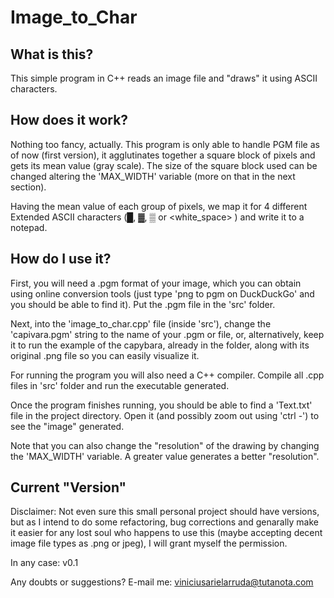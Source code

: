 # Image_to_Char

## What is this?

This simple program in C++ reads an image file and "draws" it using ASCII characters.

## How does it work?

Nothing too fancy, actually. This program is only able to handle PGM file as of now (first version), it agglutinates together a square block of pixels and gets its mean value (gray scale). The size of the square block used can be changed altering the 'MAX_WIDTH' variable (more on that in the next section).

Having the mean value of each group of pixels, we map it for 4 different Extended ASCII characters (█, ▓, ▒ or <white_space> ) and write it to a notepad.

## How do I use it?

First, you will need a .pgm format of your image, which you can obtain using online conversion tools (just type 'png to pgm on DuckDuckGo' and you should be able to find it). Put the .pgm file in the 'src' folder.

Next, into the 'image_to_char.cpp' file (inside 'src'), change the 'capivara.pgm' string to the name of your .pgm or file, or, alternatively, keep it to run the example of the capybara, already in the folder, along with its original .png file so you can easily visualize it.

For running the program you will also need a C++ compiler. Compile all .cpp files in 'src' folder and run the executable generated.

Once the program finishes running, you should be able to find a 'Text.txt' file in the project directory. Open it (and possibly zoom out using 'ctrl -') to see the "image" generated.

Note that you can also change the "resolution" of the drawing by changing the 'MAX_WIDTH' variable. A greater value generates a better "resolution".

## Current "Version"

Disclaimer: Not even sure this small personal project should have versions, but as I intend to do some refactoring, bug corrections and genarally make it easier for any lost soul who happens to use this (maybe accepting decent image file types as .png or jpeg), I will grant myself the permission.

In any case: v0.1

Any doubts or suggestions? E-mail me: viniciusarielarruda@tutanota.com
